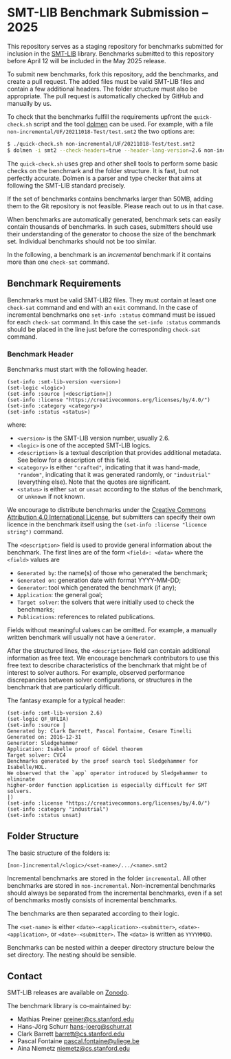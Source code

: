 # SMT-LIB Benchmark Submission – 2025

This repository serves as a staging repository for benchmarks submitted
for inclusion in the [SMT-LIB](https://smt-lib.org/) library.  Benchmarks submitted to this
repository before April 12 will be included in the May 2025 release.

To submit new benchmarks, fork this repository, add the benchmarks,
and create a pull request.  The added files must be valid SMT-LIB files
and contain a few additional headers.  The folder structure must also
be appropriate.  The pull request is automatically checked by GitHub
and manually by us.

To check that the benchmarks fulfill the requirements
upfront the `quick-check.sh` script and the tool
[dolmen](https://github.com/Gbury/dolmen/) can be used.  For example, with
a file `non-incremental/UF/20211018-Test/test.smt2` the two options are:

```bash
$ ./quick-check.sh non-incremental/UF/20211018-Test/test.smt2
$ dolmen -i smt2 --check-headers=true --header-lang-version=2.6 non-incremental/UF/20211018-Test/test.smt2
```

The `quick-check.sh` uses grep and other shell tools to perform some
basic checks on the benchmark and the folder structure.  It is fast,
but not perfectly accurate.  Dolmen is a parser and type checker that
aims at following the SMT-LIB standard precisely.

If the set of benchmarks contains benchmarks larger than 50MB, adding
them to the Git repository is not feasible.  Please reach out to us
in that case.

When benchmarks are automatically generated, benchmark sets can easily
contain thousands of benchmarks.  In such cases, submitters should use
their understanding of the generator to choose the size of the benchmark
set.  Individual benchmarks should not be too similar.

In the following, a benchmark is an *incremental* benchmark if it contains
more than one `check-sat` command.

## Benchmark Requirements

Benchmarks must be valid SMT-LIB2 files.  They must contain at least
one `check-sat` command and end with an `exit` command.
In the case of incremental benchmarks one `set-info :status` command
must be issued for each `check-sat` command.  In this case the
`set-info :status` commands should be placed in the line just before
the corresponding `check-sat` command.

### Benchmark Header

Benchmarks must start with the following header.

```
(set-info :smt-lib-version <version>)
(set-logic <logic>)
(set-info :source |<description>|)
(set-info :license "https://creativecommons.org/licenses/by/4.0/")
(set-info :category <category>)
(set-info :status <status>)
```
where:
- ```<version>``` is the SMT-LIB version number, usually 2.6.
- ```<logic>``` is one of the accepted SMT-LIB logics.
- ```<description>``` is a textual description that provides additional metadata.
  See below for a description of this field.
- ```<category>``` is either `"crafted"`, indicating that it was hand-made,
`"random"`, indicating that it was generated randomly, or `"industrial"`
(everything else).  Note that the quotes are significant.
- ```<status>``` is either `sat` or `unsat` according to the status of the benchmark,
  or `unknown` if not known.

We encourage to distribute benchmarks under
the [Creative Commons Attribution 4.0 International
License](https://creativecommons.org/licenses/by/4.0/), but submitters can
specify their own licence in the benchmark itself using the ```(set-info
:license "licence string")``` command.

The `<description>` field is used to provide general information about the
benchmark.  The first lines are of the form `<field>: <data>` where the `<field>`
values are
* `Generated by`: the name(s) of those who generated the benchmark;
* `Generated on`: generation date with format YYYY-MM-DD;
* `Generator`: tool which generated the benchmark (if any);
* `Application`: the general goal;
* `Target solver`: the solvers that were initially used to check the benchmarks;
* `Publications`: references to related publications.

Fields without meaningful values can be omitted.  For example, a manually
written benchmark will usually not have a `Generator`.

After the structured lines, the ```<description>``` field can contain
additional information as free text.  We encourage benchmark contributors
to use this free text to describe characteristics of the benchmark
that might be of interest to solver authors.  For example, observed
performance discrepancies between solver configurations, or structures
in the benchmark that are particularly difficult.

The fantasy example for a typical header:

```
(set-info :smt-lib-version 2.6)
(set-logic QF_UFLIA)
(set-info :source |
Generated by: Clark Barrett, Pascal Fontaine, Cesare Tinelli
Generated on: 2016-12-31
Generator: Sledgehammer
Application: Isabelle proof of Gödel theorem
Target solver: CVC4
Benchmarks generated by the proof search tool Sledgehammer for Isabelle/HOL.
We observed that the `app` operator introduced by Sledgehammer to eliminate
higher-order function application is especially difficult for SMT solvers.
|)
(set-info :license "https://creativecommons.org/licenses/by/4.0/")
(set-info :category "industrial")
(set-info :status unsat)
```

## Folder Structure

The basic structure of the folders is:

```
[non-]incremental/<logic>/<set-name>/.../<name>.smt2
```

Incremental benchmarks are stored in the folder `incremental`.  All other
benchmarks are stored in `non-incremental`.  Non-incremental benchmarks
should always be separated from the incremental benchmarks, even if a
set of benchmarks mostly consists of incremental benchmarks.

The benchmarks are then separated according to their logic.

The `<set-name>` is either `<date>-<application>-<submitter>`,
`<date>-<application>`, or `<date>-<submitter>`.  The `<data>`
is written as `YYYYMMDD`. 

Benchmarks can be nested within a deeper directory structure below the
set directory.  The nesting should be sensible.

## Contact

SMT-LIB releases are available on [Zonodo](https://zenodo.org/communities/smt-lib/).

The benchmark library is co-maintained by:

- Mathias Preiner <preiner@cs.stanford.edu>
- Hans-Jörg Schurr <hans-joerg@schurr.at>
- Clark Barrett <barrett@cs.stanford.edu>
- Pascal Fontaine <pascal.fontaine@uliege.be>
- Aina Niemetz <niemetz@cs.stanford.edu>

